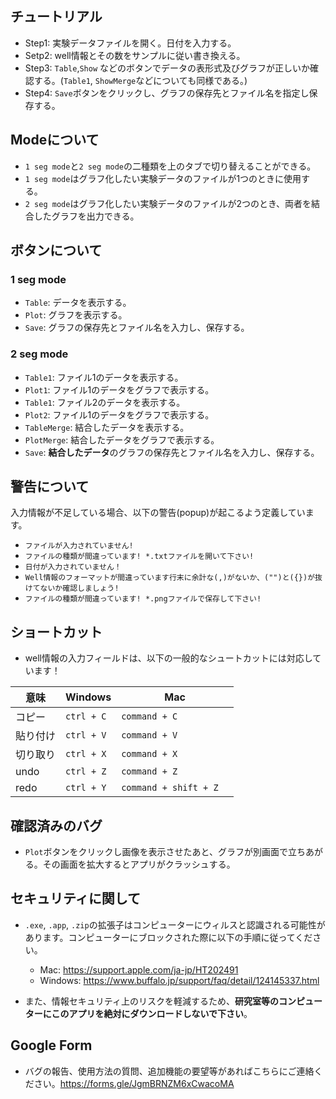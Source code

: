 ## チュートリアル
- Step1: 実験データファイルを開く。日付を入力する。
- Setp2: well情報とその数をサンプルに従い書き換える。
- Step3: `Table`,`Show` などのボタンでデータの表形式及びグラフが正しいか確認する。(`Table1`, `ShowMerge`などについても同様である。)
- Step4: `Save`ボタンをクリックし、グラフの保存先とファイル名を指定し保存する。

## Modeについて
- `1 seg mode`と`2 seg mode`の二種類を上のタブで切り替えることができる。
- `1 seg mode`はグラフ化したい実験データのファイルが1つのときに使用する。
- `2 seg mode`はグラフ化したい実験データのファイルが2つのとき、両者を結合したグラフを出力できる。

## ボタンについて
### 1 seg mode
- `Table`: データを表示する。
- `Plot`: グラフを表示する。
- `Save`: グラフの保存先とファイル名を入力し、保存する。
### 2 seg mode
- `Table1`: ファイル1のデータを表示する。
- `Plot1`: ファイル1のデータをグラフで表示する。
- `Table1`: ファイル2のデータを表示する。
- `Plot2`: ファイル1のデータをグラフで表示する。
- `TableMerge`: 結合したデータを表示する。
- `PlotMerge`: 結合したデータをグラフで表示する。
- `Save`: **結合したデータ**のグラフの保存先とファイル名を入力し、保存する。

## 警告について
入力情報が不足している場合、以下の警告(popup)が起こるよう定義しています。

- `ファイルが入力されていません!`
- `ファイルの種類が間違っています! *.txtファイルを開いて下さい!`
- `日付が入力されていません！`
- `Well情報のフォーマットが間違っています行末に余計な(,)がないか、("")と({})が抜けてないか確認しましょう!`
- `ファイルの種類が間違っています! *.pngファイルで保存して下さい!`

## ショートカット
- well情報の入力フィールドは、以下の一般的なシュートカットには対応しています！

|  意味  |  Windows  |  Mac  |
|  ----  | ---- | ---- |
|  コピー   |  `ctrl + C`  |  `command + C`	  |
|  貼り付け |  `ctrl + V`  |  `command + V`  |
|  切り取り |  `ctrl + X`  |  `command + X`  |
|  undo     |  `ctrl + Z`  |  `command + Z`  |
|  redo     |  `ctrl + Y`  |  `command + shift + Z	`  |
	
## 確認済みのバグ
- `Plot`ボタンをクリックし画像を表示させたあと、グラフが別画面で立ちあがる。その画面を拡大するとアプリがクラッシュする。

## セキュリティに関して
- `.exe`, `.app`, `.zip`の拡張子はコンピューターにウィルスと認識される可能性があります。コンピューターにブロックされた際に以下の手順に従ってください。
  - Mac: https://support.apple.com/ja-jp/HT202491
  - Windows: https://www.buffalo.jp/support/faq/detail/124145337.html

- また、情報セキュリティ上のリスクを軽減するため、**研究室等のコンピューターにこのアプリを絶対にダウンロードしないで下さい**。

## Google Form
- バグの報告、使用方法の質問、追加機能の要望等があればこちらにご連絡ください。https://forms.gle/JgmBRNZM6xCwacoMA

